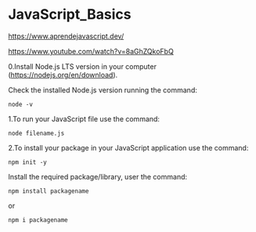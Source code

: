 # JavaScript_Basics

https://www.aprendejavascript.dev/

https://www.youtube.com/watch?v=8aGhZQkoFbQ

0.Install Node.js LTS version in your computer (https://nodejs.org/en/download).

Check the installed Node.js version running the command:
```
node -v
```
1.To run your JavaScript file use the command:
```
node filename.js
```

2.To install your package in your JavaScript application use the command: 

```
npm init -y
```

Install the required package/library, user the command:

```
npm install packagename
```
or
```
npm i packagename
```
